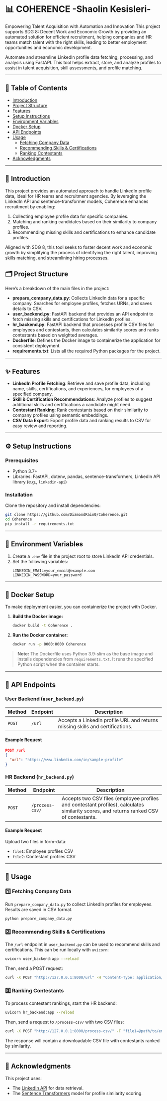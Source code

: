 
# 📊 COHERENCE -Shaolin Kesisleri-

Empowering Talent Acquisition with Automation and Innovation
This project supports SDG 8: Decent Work and Economic Growth by providing an automated solution for efficient recruitment, helping companies and HR teams match talent with the right skills, leading to better employment opportunities and economic development.

Automate and streamline LinkedIn profile data fetching, processing, and analysis using FastAPI. This tool helps extract, store, and analyze profiles to assist in talent acquisition, skill assessments, and profile matching.

---

## 📑 Table of Contents
- [Introduction](#introduction)
- [Project Structure](#project-structure)
- [Features](#features)
- [Setup Instructions](#setup-instructions)
- [Environment Variables](#environment-variables)
- [Docker Setup](#docker-setup)
- [API Endpoints](#api-endpoints)
- [Usage](#usage)
  - [Fetching Company Data](#fetching-company-data)
  - [Recommending Skills & Certifications](#recommending-skills--certifications)
  - [Ranking Contestants](#ranking-contestants)
- [Acknowledgments](#acknowledgments)

---

## 📝 Introduction

This project provides an automated approach to handle LinkedIn profile data, ideal for HR teams and recruitment agencies. By leveraging the LinkedIn API and sentence-transformer models, Coherence enhances recruitment by enabling:

1. Collecting employee profile data for specific companies.
2. Matching and ranking candidates based on their similarity to company profiles.
3. Recommending missing skills and certifications to enhance candidate profiles.

Aligned with SDG 8, this tool seeks to foster decent work and economic growth by simplifying the process of identifying the right talent, improving skills matching, and streamlining hiring processes.

## 🗂 Project Structure

Here’s a breakdown of the main files in the project:

- **prepare_company_data.py**: Collects LinkedIn data for a specific company. Searches for employee profiles, fetches URNs, and saves details to CSV.
- **user_backend.py**: FastAPI backend that provides an API endpoint to fetch missing skills and certifications for LinkedIn profiles.
- **hr_backend.py**: FastAPI backend that processes profile CSV files for employees and contestants, then calculates similarity scores and ranks contestants based on weighted averages.
- **Dockerfile**: Defines the Docker image to containerize the application for consistent deployment.
- **requirements.txt**: Lists all the required Python packages for the project.

---

## ✨ Features

- **LinkedIn Profile Fetching**: Retrieve and save profile data, including name, skills, certifications, and experiences, for employees of a specified company.
- **Skill & Certification Recommendations**: Analyze profiles to suggest additional skills and certifications a candidate might need.
- **Contestant Ranking**: Rank contestants based on their similarity to company profiles using semantic embeddings.
- **CSV Data Export**: Export profile data and ranking results to CSV for easy review and reporting.

---

## ⚙️ Setup Instructions

### Prerequisites
- Python 3.7+
- Libraries: FastAPI, dotenv, pandas, sentence-transformers, LinkedIn API library (e.g., `linkedin-api`)

### Installation
Clone the repository and install dependencies:
```bash
git clone https://github.com/DiamondRain0/Coherence.git
cd Coherence
pip install -r requirements.txt
```

---

## 🔐 Environment Variables

1. Create a `.env` file in the project root to store LinkedIn API credentials.
2. Set the following variables:
    ```plaintext
    LINKEDIN_EMAIL=your_email@example.com
    LINKEDIN_PASSWORD=your_password
    ```

---

## 🐳 Docker Setup

To make deployment easier, you can containerize the project with Docker.

1. **Build the Docker image:**
   ```bash
   docker build -t Coherence .
   ```

2. **Run the Docker container:**
   ```bash
   docker run -p 8000:8000 Coherence
   ```

> **Note:** The Dockerfile uses Python 3.9-slim as the base image and installs dependencies from `requirements.txt`. It runs the specified Python script when the container starts.

---

## 📡 API Endpoints

### User Backend (`user_backend.py`)
| Method | Endpoint | Description |
| ------ | -------- | ----------- |
| `POST` | `/url` | Accepts a LinkedIn profile URL and returns missing skills and certifications. |

#### Example Request
```json
POST /url
{
  "url": "https://www.linkedin.com/in/sample-profile"
}
```

### HR Backend (`hr_backend.py`)
| Method | Endpoint | Description |
| ------ | -------- | ----------- |
| `POST` | `/process-csv/` | Accepts two CSV files (employee profiles and contestant profiles), calculates similarity scores, and returns ranked CSV of contestants. |

#### Example Request
Upload two files in form-data:
- `file1`: Employee profiles CSV
- `file2`: Contestant profiles CSV

---

## 🚀 Usage

### 1️⃣ Fetching Company Data
Run `prepare_company_data.py` to collect LinkedIn profiles for employees. Results are saved in CSV format.
```bash
python prepare_company_data.py
```

### 2️⃣ Recommending Skills & Certifications
The `/url` endpoint in `user_backend.py` can be used to recommend skills and certifications. This can be run locally with `uvicorn`:
```bash
uvicorn user_backend:app --reload
```

Then, send a POST request:
```bash
curl -X POST "http://127.0.0.1:8000/url" -H "Content-Type: application/json" -d '{"url": "https://www.linkedin.com/in/sample-profile"}'
```

### 3️⃣ Ranking Contestants
To process contestant rankings, start the HR backend:
```bash
uvicorn hr_backend:app --reload
```

Then, send a request to `/process-csv/` with two CSV files:
```bash
curl -X POST "http://127.0.0.1:8000/process-csv/" -F "file1=@path/to/employees.csv" -F "file2=@path/to/contestants.csv"
```
The response will contain a downloadable CSV file with contestants ranked by similarity.

---

## 🤝 Acknowledgments

This project uses:
- The [LinkedIn API](https://linkedin-api.readthedocs.io/en/latest/) for data retrieval.
- The [Sentence Transformers](https://www.sbert.net/) model for profile similarity scoring.

